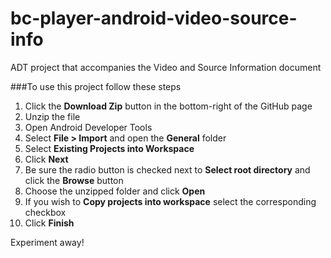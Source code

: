 bc-player-android-video-source-info
===================================

ADT project that accompanies the Video and Source Information document

###To use this project follow these steps
1. Click the **Download Zip** button in the bottom-right of the GitHub page
2. Unzip the file 
3. Open Android Developer Tools
4. Select **File > Import** and open the **General** folder
5. Select **Existing Projects into Workspace**
6. Click **Next**
7. Be sure the radio button is checked next to **Select root directory** and click the **Browse** button
8. Choose the unzipped folder and click **Open**
9. If you wish to **Copy projects into workspace** select the corresponding checkbox
10. Click **Finish**

Experiment away!